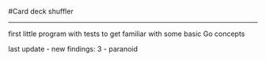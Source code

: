 #Card deck shuffler

---------------------------
first little program with tests to get familiar with some basic Go concepts

last update - new findings: 3 - paranoid